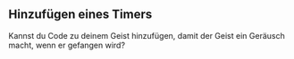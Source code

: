 ## Hinzufügen eines Timers

Kannst du Code zu deinem Geist hinzufügen, damit der Geist ein Geräusch macht, wenn er gefangen wird?